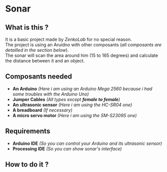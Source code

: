 # Sonar
## What is this ?
It is a basic project made by *ZenkoLab* for no special reason.       
The project is using an Aruidno with other composants (*all composants are detailled in the section below*).       
The sonar will scan the area around him (15 to 165 degrees) and calculate the distance between it and an object.      

## Composants needed
* __An Arduino__ *(Here i am using an Arduino Mega 2560 because i had some troubles with the Arduino Uno)*
* __Jumper Cables__ *(All types except __female to female__)*
* __An ultrasonic sensor__ *(Here i am using the HC-SR04 one)*
* __A breadboard__ *(If necessary)*
* __A micro servo motor__ *(Here i am using the SM-S2309S one)*

## Requirements
* __Arduino IDE__ *(So you can control your Arduino and its ultrasonic sensor)*
* __Processing IDE__ *(So you can show sonar's interface)*

## How to do it ?

